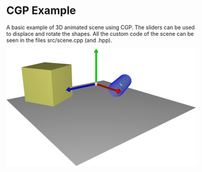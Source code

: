 # CGP Example

A basic example of 3D animated scene using CGP. The sliders can be used to displace and rotate the shapes. All the custom code of the scene can be seen in the files src/scene.cpp (and .hpp).

<img src="pic.jpg" alt="" width="500px"/>